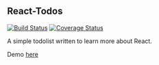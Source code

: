 React-Todos
-----------

[![Build Status](https://travis-ci.org/matthewbdaly/react-todos.svg?branch=master)](https://travis-ci.org/matthewbdaly/react-todos)
[![Coverage Status](https://coveralls.io/repos/matthewbdaly/react-todos/badge.svg?branch=master&service=github)](https://coveralls.io/github/matthewbdaly/react-todos?branch=master)

A simple todolist written to learn more about React.

Demo [here](https://react-todo-demo.herokuapp.com/)
